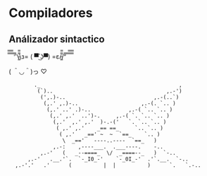 # Compiladores

## Análizador sintactico

̿̿ ̿̿ ̿̿ ̿'̿'\̵͇̿̿\з= ( ▀ ͜͞ʖ▀) =ε/̵͇̿̿/’̿’̿ ̿ ̿̿ ̿̿ ̿̿

( ＾◡＾)っ ♡


            ._                                            ,
             (`)..                                    ,.-')
              (',.)-..                            ,.-(..`)         
               (,.' ,.)-..                    ,.-(. `.. )                    
                (,.' ..' .)-..            ,.-( `.. `.. )                     
                 (,.' ,.'  ..')-.     ,.-( `. `.. `.. )                      
                  (,.'  ,.' ,.'  )-.-('   `. `.. `.. )                       
                   ( ,.' ,.'    _== ==_     `.. `.. )                        
                    ( ,.'   _==' ~  ~  `==_    `.. )                     
                     \  _=='   ----..----  `==_   )                     
                  ,.-:    ,----___.  .___----.    -..                        
              ,.-'   (   _--====_  \/  _====--_   )  `-..                 
          ,.-'   .__.'`.  `-_I0_-'    `-_0I_-'  .'`.__.  `-..     
      ,.-'.'   .'      (          |  |          )      `.   `.-..  
 
